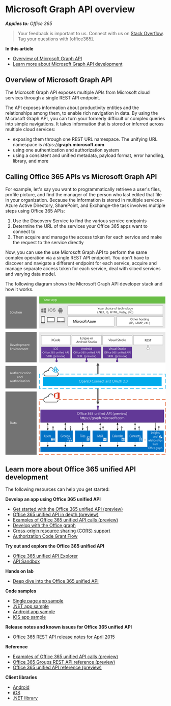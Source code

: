 

# Microsoft Graph API overview 
 
_**Applies to:** Office 365_
 
>  Your feedback is important to us. Connect with us on [Stack Overflow](http://stackoverflow.com/questions/tagged/office365). Tag your questions with [office365].

**In this article**
  
-	[Overview of Microsoft Graph API](#msg_what_is_unified_api) 
-	[Learn more about  Microsoft Graph API development](#msg_how_learn_unified_api) 


<a name="msg_what_is_unified_api"> </a>
## Overview of Microsoft Graph API
    
The Microsoft Graph API exposes multiple APIs from Microsoft cloud services through a single REST API endpoint.  

The API exposes information about productivity entities and the relationships among them, to enable rich navigation in data. By using the Microsoft Graph API, you can turn your formerly difficult or complex queries into simple navigations.  It takes information that is stored or inferred across multiple cloud services: 
-	exposing them through one REST URL namespace. The unifying URL namespace is _https://_**graph.microsoft.com**
-	using one authentication and authorization system
-	using a consistent and unified metadata, payload format, error handling, library, and more

<!-- through one REST URL namespace (https://graph.microsoft.com), using one authentication and authorization system, and using a consistent and unified metadata, payload format, error handling, library, and more.  -->



## Calling Office 365 APIs vs Microsoft Graph API

For example, let's say you want to programmatically retrieve a user's files, profile picture, and find the manager of the person who last edited that file in your organization. Because the information is stored in  multiple services-Azure Active Directory, SharePoint, and Exchange-the task involves multiple steps using Office 365 APIs: 

1. Use the Discovery Service to find the various service endpoints 
2. Determine the URL of the services your Office 365 apps want to connect to
3. Then acquire and manage the access token for each service and make the request to the service directly

Now, you can use the use Microsoft Graph API to perform the same complex operation via a single REST API endpoint. You don't have to discover and navigate a different endpoint for each service, acquire and manage separate access token for each service, deal with siloed services and varying data model.

<!--discover and navigate a different endpoint for each service
-	acquire and manage separate access token for each service
-	deal with siloed services and varying data model.  Currently each service defines entities independent of each other -->

The following diagram shows the Microsoft Graph API developer stack and how it works.

![Office 365 unified API developer stack.](./images/O365_unified_API_DevStackFinal3.png)


<a name="msg_how_learn_unified_api"> </a>
## Learn more about Office 365 unified API development

The following resources can help you get started:

**Develop an app using Office 365 unified API**

-  [Get started with the Office 365 unified API (preview)](..\howto\get-started-with-office-365-unified-api.md) 
-  [Office 365 unified API in depth (preview)](..\howto\office-365-unified-api-in-depth.md) 
-  [Examples of Office 365 unified API calls (preview)](..\howto\examples-of-office-365-unified-api-calls.md) 
-  [Develop with the Office graph](https://msdn.microsoft.com/office/office365/howto/develop-office-graph)
-  [Cross-origin resource sharing (CORS) support](..\howto\create-web-apps-using-CORS-to-access-files-in-Office-365.md) 
-  [Authorization Code Grant Flow](https://msdn.microsoft.com/en-us/library/azure/dn645542.aspx)

**Try out and explore the Office 365 unified API**

-  [Office 365 unified API Explorer](https://graphexplorer2.azurewebsites.net/) 
-  [API Sandbox](http://apisandbox.msdn.com)

**Hands on lab**

-  [Deep dive into the Office 365 unified API](http://dev.office.com/hands-on-labs/4585)

**Code samples**

-  [Single page app sample](https://github.com/OfficeDev/O365-Angular-Profile)
-  [.NET app sample](http://aka.ms/o365-win-profile)
-  [Android app sample](http://aka.ms/o365-android-profile)
-  [iOS app sample](http://aka.ms/o365-iOS-profile)


**Release notes and known issues for Office 365 unified API**

-  [Office 365 REST API release notes for April 2015](..\howto\office-365-rest-api-release-notes.md)

**Reference**

- [Examples of Office 365 unified API calls (preview)](..\howto\examples-of-office-365-unified-api-calls.md)
- [Office 365 Groups REST API reference (preview)](..\howto\groups-rest-operations.md) 
- [Office 365 unified API reference (preview)](..\howto\office-365-unified-api-reference.md)

**Client libraries** 

-  [Android](https://github.com/OfficeDev/Office-365-SDK-for-Android)
-  [iOS](https://github.com/OfficeDev/Office-365-SDK-for-iOS)
-  [.NET library](https://www.nuget.org/packages/Microsoft.Graph)
  




